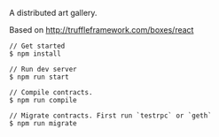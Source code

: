 A distributed art gallery.

Based on http://truffleframework.com/boxes/react


```
// Get started
$ npm install

// Run dev server
$ npm run start

// Compile contracts.
$ npm run compile

// Migrate contracts. First run `testrpc` or `geth`
$ npm run migrate
```
